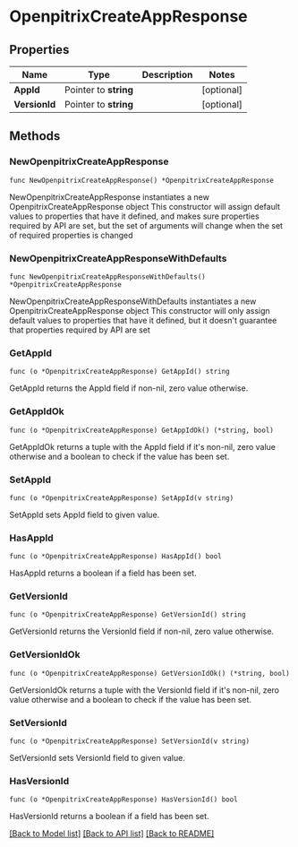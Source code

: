 # OpenpitrixCreateAppResponse

## Properties

Name | Type | Description | Notes
------------ | ------------- | ------------- | -------------
**AppId** | Pointer to **string** |  | [optional] 
**VersionId** | Pointer to **string** |  | [optional] 

## Methods

### NewOpenpitrixCreateAppResponse

`func NewOpenpitrixCreateAppResponse() *OpenpitrixCreateAppResponse`

NewOpenpitrixCreateAppResponse instantiates a new OpenpitrixCreateAppResponse object
This constructor will assign default values to properties that have it defined,
and makes sure properties required by API are set, but the set of arguments
will change when the set of required properties is changed

### NewOpenpitrixCreateAppResponseWithDefaults

`func NewOpenpitrixCreateAppResponseWithDefaults() *OpenpitrixCreateAppResponse`

NewOpenpitrixCreateAppResponseWithDefaults instantiates a new OpenpitrixCreateAppResponse object
This constructor will only assign default values to properties that have it defined,
but it doesn't guarantee that properties required by API are set

### GetAppId

`func (o *OpenpitrixCreateAppResponse) GetAppId() string`

GetAppId returns the AppId field if non-nil, zero value otherwise.

### GetAppIdOk

`func (o *OpenpitrixCreateAppResponse) GetAppIdOk() (*string, bool)`

GetAppIdOk returns a tuple with the AppId field if it's non-nil, zero value otherwise
and a boolean to check if the value has been set.

### SetAppId

`func (o *OpenpitrixCreateAppResponse) SetAppId(v string)`

SetAppId sets AppId field to given value.

### HasAppId

`func (o *OpenpitrixCreateAppResponse) HasAppId() bool`

HasAppId returns a boolean if a field has been set.

### GetVersionId

`func (o *OpenpitrixCreateAppResponse) GetVersionId() string`

GetVersionId returns the VersionId field if non-nil, zero value otherwise.

### GetVersionIdOk

`func (o *OpenpitrixCreateAppResponse) GetVersionIdOk() (*string, bool)`

GetVersionIdOk returns a tuple with the VersionId field if it's non-nil, zero value otherwise
and a boolean to check if the value has been set.

### SetVersionId

`func (o *OpenpitrixCreateAppResponse) SetVersionId(v string)`

SetVersionId sets VersionId field to given value.

### HasVersionId

`func (o *OpenpitrixCreateAppResponse) HasVersionId() bool`

HasVersionId returns a boolean if a field has been set.


[[Back to Model list]](../README.md#documentation-for-models) [[Back to API list]](../README.md#documentation-for-api-endpoints) [[Back to README]](../README.md)


